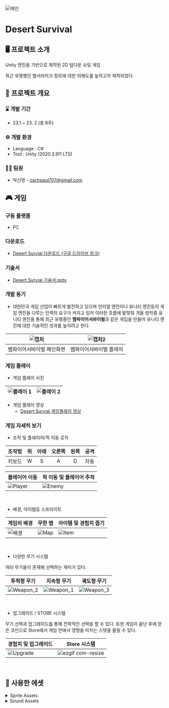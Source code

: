 ![메인](https://github.com/zachpaul7/Desert_Survival/assets/60610390/408b8b32-e0ea-4c48-bbc5-3af26687451e)

# Desert Survival

## 🖥 프로젝트 소개
Unity 엔진을 기반으로 제작된 2D 탑다운 슈팅 게임

최근 유행했던 뱀서라이크 장르에 대한 이해도를 높히고자 제작되었다.

## 📢 프로젝트 개요
### ⌛ 개발 기간
* 23.1 ~ 23. 2 (총 8주)

### ⚙ 개발 환경
- Language : C#
- Tool : Unity (2020.3.9f1 LTS)

### 👩‍💻 팀원
- 박신영 - zachpaul707@gmail.com

## 🎮 게임
### 구동 플랫폼 
- PC
  
### 다운로드
- [Desert Survial 다운로드 (구글 드라이브 링크)](https://drive.google.com/file/d/1HgX5sLF5sVc0NzdDUDHy5YpNeMChVwuu/view?usp=drive_link)

### 기술서
- [Desert Survial 기술서.pptx](https://drive.google.com/file/d/1K30l8I0RPj-OAQrz0xnbfSnm66s5X5Qp/view?usp=drive_link)

### 개발 동기
- 대한민국 게임 산업이 빠르게 발전하고 있으며 언리얼 엔진이나 유니티 엔진등의 게임 엔진을 다루는 인력의 요구가 커지고 있어 이러한 흐름에 발맞춰 겨울 방학중 유니티 엔진을 통해 최근 유행중인 **뱀파이어서바이벌**과 같은 게임을 만들어 유니티 엔진에 대한 기술적인 성과를 높히려고 한다.
  
|![캡처](https://github.com/zachpaul7/Conquering_the_Universe_Alone/assets/60610390/c7a4e1bb-53f5-467e-9af5-7fb447eef766)|![캡처2](https://github.com/zachpaul7/Conquering_the_Universe_Alone/assets/60610390/f6190606-6221-4071-ae72-f635c89610f1)|
|------|---|
| 뱀파이어서바이벌 메인화면 | 뱀파이어서바이벌 플레이 |

### 게임 플레이
- 게임 플레이 사진

|![플레이 1](https://github.com/zachpaul7/Conquering_the_Universe_Alone/assets/60610390/6a68f4c1-dbd1-478e-a06e-e4e297c1c90c)|![플레이 2](https://github.com/zachpaul7/Conquering_the_Universe_Alone/assets/60610390/21e2dc0a-bdee-4203-b174-03b5697135ea)|
|---|---|

- 게임 플레이 영상
  - [Desert Survial 게임플레이 영상](https://drive.google.com/file/d/1e8ZseRmmKiHovREAUEZkr98MoeBzcQAP/view?usp=drive_link)

### 게임 자세히 보기
- 조작 및 플레이어/적 이동 로직

| 조작법      | 위 | 아래 | 오른쪽 | 왼쪽 | 공격  |
|:-----------:|:--:|:---:|:------:|:---:|:----:|
|   키보드    |  W |  S  |   A    |  D  | 자동 |

| 플레이어 이동 | 적 이동 및 플레이어 추적 |
|---|---|
|![Player](https://github.com/zachpaul7/Conquering_the_Universe_Alone/assets/60610390/5ab212ef-8c87-4c77-837f-ce106891ad53)|![Enemy](https://github.com/zachpaul7/Conquering_the_Universe_Alone/assets/60610390/5aac1726-a868-4204-bf65-9f15e9144947)|
<br/>

- 배경, 아이템등 스프라이트
  
| 게임의 배경 | 무한 맵 | 아이템 및 경험치 줍기 |
|---|---|---|
|![배경](https://github.com/zachpaul7/Conquering_the_Universe_Alone/assets/60610390/6fb0b7cc-96f2-4a50-8c96-9c0dce8ebaa9)|![Map](https://github.com/zachpaul7/Conquering_the_Universe_Alone/assets/60610390/f160a22e-9d0d-4310-8f59-ed4795adcc77)|![Item](https://github.com/zachpaul7/Conquering_the_Universe_Alone/assets/60610390/4796f26a-c166-4e09-a3ba-9531b992d5d0)|
<br/>

- 다양한 무기 시스템

여러 무기들이 존재해 선택하는 재미가 있다.

|투척형 무기|지속형 무기|궤도형 무기|
|---|---|---|
|![Weapon_2](https://github.com/zachpaul7/Conquering_the_Universe_Alone/assets/60610390/007cedcf-1af8-4204-a611-0fc5b0726b3b)|![Weapon_1](https://github.com/zachpaul7/Conquering_the_Universe_Alone/assets/60610390/cf0aa4ec-d097-40c1-ba3d-6f232f9b08ee)|![Weapon_3](https://github.com/zachpaul7/Conquering_the_Universe_Alone/assets/60610390/5f3ea5d5-dd6e-45d0-96b3-3a13ea9b1537)|
<br/>

- 업그레이드 / STORE 시스템

무기 선택과 업그레이드를 통해 전략적인 선택을 할 수 있다. 또한 게임이 끝난 후에 얻은 코인으로 Store에서 게임 안에서 영향을 미치는 스텟을 올릴 수 있다.

|경험치 및 업그레이드|Store 시스템|
|---|---|
|![Upgrade](https://github.com/zachpaul7/Conquering_the_Universe_Alone/assets/60610390/813f6aef-06d1-49e7-a9cb-02d7daffce84)|![ezgif com-resize](https://github.com/zachpaul7/Conquering_the_Universe_Alone/assets/60610390/8a27cef5-47ce-45c9-b4ff-88896b49ddea)|
<br/>

## 🛒 사용한 에셋

<details>
  <summary>Sprite Assets</summary>
  - MainShip - https://foozlecc.itch.io/void-main-ship <br>
  - Act1 Enemy - https://foozlecc.itch.io/void-fleet-pack-1 <br>
  - Act2 Enemy - https://foozlecc.itch.io/void-fleet-pack-2 <br>
  - Act3 Enemy - https://foozlecc.itch.io/void-fleet-pack-3 <br>
  - Upgrade Icon - https://foozlecc.itch.io/void-pickups-pack <br>
  - 체력 - https://hochupitsu.itch.io/heart-and-mana <br>
  - License : (Creative Commons Zero, CC0) http://creativecommons.org/publicdomain/zero/1.0/ <br>
</details>

<details>
  <summary>Sound Assets</summary>
  - MainMenu - Music: Going to Space by HenrIT / Free download: https://filmmusic.io/song/10483-going-to-space <br>
  - Act1 BGM - Music: The Only Way Is Through by Phat Sounds / Free download: https://filmmusic.io/song/11756-the-only-way-is-through <br>
  - Act2 BGM - Music: Unveiling Mysteries by Serge Brison / Free download: https://filmmusic.io/song/11556-unveiling-mysteries <br>
  - Act3 BGM - Music: Mystic Tranquility by MusicLFiles / Free download: https://filmmusic.io/song/11031-mystic-tranquility <br>
  - Story BGM - Music: Nowhere (instrumental) by Sascha Ende / Free download: https://filmmusic.io/song/379-nowhere-instrumental <br>
  - StoryEnd - Music: Feeling Full Of Joy Piano Solo by MusicLFiles / Free download: https://filmmusic.io/song/8165-feeling-full-of-joy-piano-solo <br>
  - GameOver - Music: Pumpkin Demon by WinnieTheMoog / Free download: https://filmmusic.io/song/6866-pumpkin-demon <br>
  - Victory - Music: Victory by Alexander Nakarada / Free download: https://filmmusic.io/song/4924-victory <br>
  - License : CC BY 4.0 https://filmmusic.io/standard-license <br>
</details>

